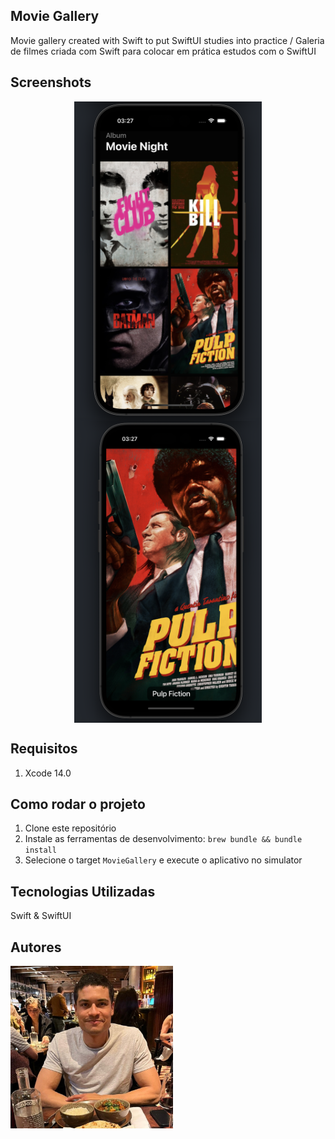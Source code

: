 ## Movie Gallery

Movie gallery created with Swift to put SwiftUI studies into practice / Galeria de filmes criada com Swift para colocar em prática estudos com o SwiftUI

## Screenshots

<p align="center">
  <img src=".github/images/m1.png" align="center" width=300>
  <img src=".github/images/m2.png" align="center" width=300>
</p>

## Requisitos

1. Xcode 14.0

## Como rodar o projeto
1. Clone este repositório
2. Instale as ferramentas de desenvolvimento: `brew bundle && bundle install`
3. Selecione o target `MovieGallery` e execute o aplicativo no simulator

## Tecnologias Utilizadas

Swift & SwiftUI

## Autores

<img src=".github/images/perfil.jpeg" align="center" width=260>
